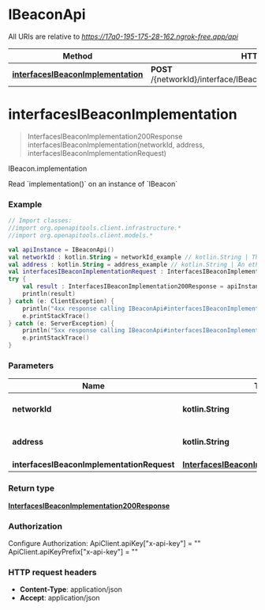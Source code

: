 # IBeaconApi

All URIs are relative to *https://17a0-195-175-28-162.ngrok-free.app/api*

Method | HTTP request | Description
------------- | ------------- | -------------
[**interfacesIBeaconImplementation**](IBeaconApi.md#interfacesIBeaconImplementation) | **POST** /{networkId}/interface/IBeacon/read/{address}/implementation | IBeacon.implementation


<a id="interfacesIBeaconImplementation"></a>
# **interfacesIBeaconImplementation**
> InterfacesIBeaconImplementation200Response interfacesIBeaconImplementation(networkId, address, interfacesIBeaconImplementationRequest)

IBeacon.implementation

Read &#x60;implementation()&#x60; on an instance of &#x60;IBeacon&#x60;

### Example
```kotlin
// Import classes:
//import org.openapitools.client.infrastructure.*
//import org.openapitools.client.models.*

val apiInstance = IBeaconApi()
val networkId : kotlin.String = networkId_example // kotlin.String | The network id
val address : kotlin.String = address_example // kotlin.String | An ethereum address
val interfacesIBeaconImplementationRequest : InterfacesIBeaconImplementationRequest =  // InterfacesIBeaconImplementationRequest | 
try {
    val result : InterfacesIBeaconImplementation200Response = apiInstance.interfacesIBeaconImplementation(networkId, address, interfacesIBeaconImplementationRequest)
    println(result)
} catch (e: ClientException) {
    println("4xx response calling IBeaconApi#interfacesIBeaconImplementation")
    e.printStackTrace()
} catch (e: ServerException) {
    println("5xx response calling IBeaconApi#interfacesIBeaconImplementation")
    e.printStackTrace()
}
```

### Parameters

Name | Type | Description  | Notes
------------- | ------------- | ------------- | -------------
 **networkId** | **kotlin.String**| The network id | [default to &quot;80001&quot;]
 **address** | **kotlin.String**| An ethereum address |
 **interfacesIBeaconImplementationRequest** | [**InterfacesIBeaconImplementationRequest**](InterfacesIBeaconImplementationRequest.md)|  |

### Return type

[**InterfacesIBeaconImplementation200Response**](InterfacesIBeaconImplementation200Response.md)

### Authorization


Configure Authorization:
    ApiClient.apiKey["x-api-key"] = ""
    ApiClient.apiKeyPrefix["x-api-key"] = ""

### HTTP request headers

 - **Content-Type**: application/json
 - **Accept**: application/json

